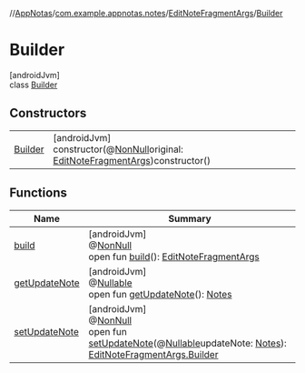 //[AppNotas](../../../../index.md)/[com.example.appnotas.notes](../../index.md)/[EditNoteFragmentArgs](../index.md)/[Builder](index.md)

# Builder

[androidJvm]\
class [Builder](index.md)

## Constructors

| | |
|---|---|
| [Builder](-builder.md) | [androidJvm]<br>constructor(@[NonNull](https://developer.android.com/reference/kotlin/androidx/annotation/NonNull.html)original: [EditNoteFragmentArgs](../index.md))constructor() |

## Functions

| Name | Summary |
|---|---|
| [build](build.md) | [androidJvm]<br>@[NonNull](https://developer.android.com/reference/kotlin/androidx/annotation/NonNull.html)<br>open fun [build](build.md)(): [EditNoteFragmentArgs](../index.md) |
| [getUpdateNote](get-update-note.md) | [androidJvm]<br>@[Nullable](https://developer.android.com/reference/kotlin/androidx/annotation/Nullable.html)<br>open fun [getUpdateNote](get-update-note.md)(): [Notes](../../../com.example.appnotas.database/-notes/index.md) |
| [setUpdateNote](set-update-note.md) | [androidJvm]<br>@[NonNull](https://developer.android.com/reference/kotlin/androidx/annotation/NonNull.html)<br>open fun [setUpdateNote](set-update-note.md)(@[Nullable](https://developer.android.com/reference/kotlin/androidx/annotation/Nullable.html)updateNote: [Notes](../../../com.example.appnotas.database/-notes/index.md)): [EditNoteFragmentArgs.Builder](index.md) |
